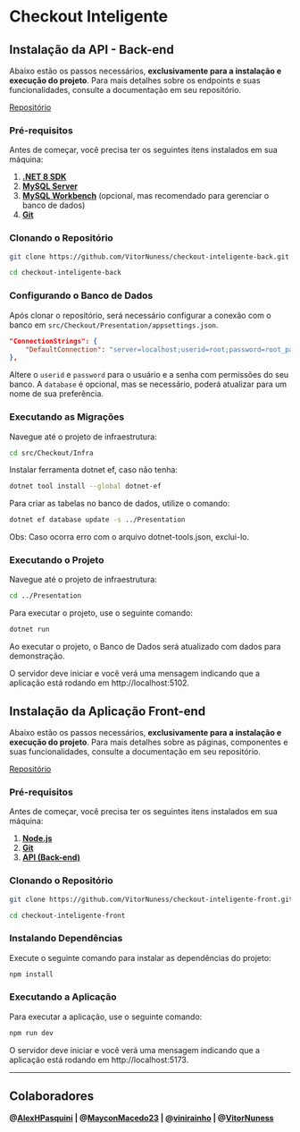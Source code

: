 # Checkout Inteligente

## Instalação da API - Back-end

Abaixo estão os passos necessários, **exclusivamente para a instalação e execução do projeto**. Para mais detalhes sobre os endpoints e suas funcionalidades, consulte a documentação em seu repositório.

[Repositório](https://github.com/VitorNuness/checkout-inteligente-back)

### Pré-requisitos

Antes de começar, você precisa ter os seguintes itens instalados em sua máquina:

1. **[.NET 8 SDK](https://dotnet.microsoft.com/download/dotnet/8.0)**
2. **[MySQL Server](https://dev.mysql.com/downloads/mysql/)**
3. **[MySQL Workbench](https://dev.mysql.com/downloads/workbench/)** (opcional, mas recomendado para gerenciar o banco de dados)
4. **[Git](https://git-scm.com/downloads)**

### Clonando o Repositório

```bash
git clone https://github.com/VitorNuness/checkout-inteligente-back.git

cd checkout-inteligente-back
```

### Configurando o Banco de Dados

Após clonar o repositório, será necessário configurar a conexão com o banco em `src/Checkout/Presentation/appsettings.json`.

```json
"ConnectionStrings": {
    "DefaultConnection": "server=localhost;userid=root;password=root_password;database=checkout"
},
```

Altere o `userid` e `password` para o usuário e a senha com permissões do seu banco. A `database` é opcional, mas se necessário, poderá atualizar para um nome de sua preferência.

### Executando as Migrações

Navegue até o projeto de infraestrutura:

```bash
cd src/Checkout/Infra
```

Instalar ferramenta dotnet ef, caso não tenha:

```bash
dotnet tool install --global dotnet-ef
```

Para criar as tabelas no banco de dados, utilize o comando:

```bash
dotnet ef database update -s ../Presentation
```

Obs: Caso ocorra erro com o arquivo dotnet-tools.json, exclui-lo.

### Executando o Projeto

Navegue até o projeto de infraestrutura:

```bash
cd ../Presentation
```

Para executar o projeto, use o seguinte comando:

```bash
dotnet run
```

Ao executar o projeto, o Banco de Dados será atualizado com dados para demonstração.

O servidor deve iniciar e você verá uma mensagem indicando que a aplicação está rodando em http://localhost:5102.

## Instalação da Aplicação Front-end

Abaixo estão os passos necessários, **exclusivamente para a instalação e execução do projeto**. Para mais detalhes sobre as páginas, componentes e suas funcionalidades, consulte a documentação em seu repositório.

[Repositório](https://github.com/VitorNuness/checkout-inteligente-front)

### Pré-requisitos

Antes de começar, você precisa ter os seguintes itens instalados em sua máquina:

1. **[Node.js](https://nodejs.org/)**
2. **[Git](https://git-scm.com/downloads)**
3. **[API (Back-end)](#instalação-da-api---back-end)**

### Clonando o Repositório

```bash
git clone https://github.com/VitorNuness/checkout-inteligente-front.git

cd checkout-inteligente-front
```

### Instalando Dependências

Execute o seguinte comando para instalar as dependências do projeto:

```bash
npm install
```

### Executando a Aplicação

Para executar a aplicação, use o seguinte comando:

```bash
npm run dev
```

O servidor deve iniciar e você verá uma mensagem indicando que a aplicação está rodando em http://localhost:5173.

---

## Colaboradores

**@[AlexHPasquini](https://github.com/AlexHPasquini) | @[MayconMacedo23](https://github.com/MayconMacedo23) | @[vinirainho](https://github.com/vinirainho) | @[VitorNuness](https://github.com/VitorNuness)**
